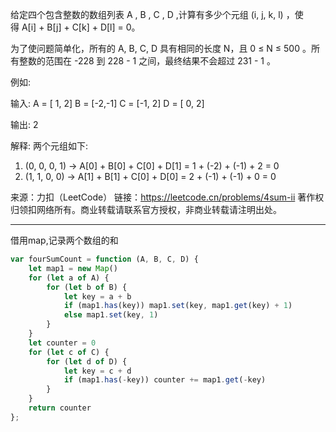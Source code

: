 给定四个包含整数的数组列表 A , B , C , D ,计算有多少个元组 (i, j, k, l) ，使得 A[i] + B[j] + C[k] + D[l] = 0。

为了使问题简单化，所有的 A, B, C, D 具有相同的长度 N，且 0 ≤ N ≤ 500 。所有整数的范围在 -228 到 228 - 1 之间，最终结果不会超过 231 - 1 。

例如:

输入:
A = [ 1, 2]
B = [-2,-1]
C = [-1, 2]
D = [ 0, 2]

输出:
2

解释:
两个元组如下:
1. (0, 0, 0, 1) -> A[0] + B[0] + C[0] + D[1] = 1 + (-2) + (-1) + 2 = 0
2. (1, 1, 0, 0) -> A[1] + B[1] + C[0] + D[0] = 2 + (-1) + (-1) + 0 = 0

来源：力扣（LeetCode）
链接：https://leetcode.cn/problems/4sum-ii
著作权归领扣网络所有。商业转载请联系官方授权，非商业转载请注明出处。

---

借用map,记录两个数组的和

```javascript
var fourSumCount = function (A, B, C, D) {
    let map1 = new Map()
    for (let a of A) {
        for (let b of B) {
            let key = a + b
            if (map1.has(key)) map1.set(key, map1.get(key) + 1)
            else map1.set(key, 1)
        }
    }
    let counter = 0
    for (let c of C) {
        for (let d of D) {
            let key = c + d
            if (map1.has(-key)) counter += map1.get(-key)
        }
    }
    return counter
};
```